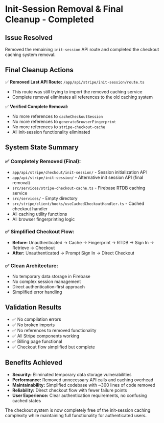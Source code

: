 # Init-Session Removal & Final Cleanup - Completed

## Issue Resolved

Removed the remaining `init-session` API route and completed the checkout caching system removal.

## Final Cleanup Actions

✅ **Removed Last API Route:** `/app/api/stripe/init-session/route.ts`

- This route was still trying to import the removed caching service
- Complete removal eliminates all references to the old caching system

✅ **Verified Complete Removal:**

- No more references to `cacheCheckoutSession`
- No more references to `generateBrowserFingerprint`
- No more references to `stripe-checkout-cache`
- All init-session functionality eliminated

## System State Summary

### ✅ **Completely Removed (Final):**

- `app/api/stripe/checkout/init-session/` - Session initialization API
- `app/api/stripe/init-session/` - Alternative init session API (final removal)
- `src/services/stripe-checkout-cache.ts` - Firebase RTDB caching service
- `src/services/` - Empty directory
- `src/stripe/client/hooks/useCachedCheckoutHandler.ts` - Cached checkout handler
- All caching utility functions
- All browser fingerprinting logic

### ✅ **Simplified Checkout Flow:**

- **Before:** Unauthenticated → Cache → Fingerprint → RTDB → Sign In → Retrieve → Checkout
- **After:** Unauthenticated → Prompt Sign In → Direct Checkout

### ✅ **Clean Architecture:**

- No temporary data storage in Firebase
- No complex session management
- Direct authentication-first approach
- Simplified error handling

## Validation Results

- ✅ No compilation errors
- ✅ No broken imports
- ✅ No references to removed functionality
- ✅ All Stripe components working
- ✅ Billing page functional
- ✅ Checkout flow simplified but complete

## Benefits Achieved

- **Security:** Eliminated temporary data storage vulnerabilities
- **Performance:** Removed unnecessary API calls and caching overhead
- **Maintainability:** Simplified codebase with ~300 lines of code removed
- **Reliability:** Direct checkout flow with fewer failure points
- **User Experience:** Clear authentication requirements, no confusing cached states

The checkout system is now completely free of the init-session caching complexity while maintaining full functionality for authenticated users.
